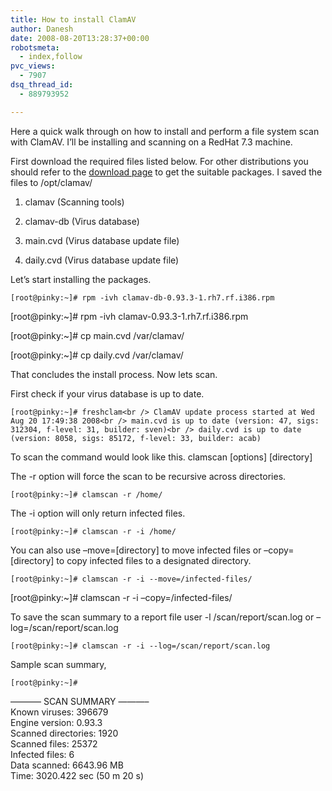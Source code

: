 ```yaml
---
title: How to install ClamAV
author: Danesh
date: 2008-08-20T13:28:37+00:00
robotsmeta:
  - index,follow
pvc_views:
  - 7907
dsq_thread_id:
  - 889793952

---
```

Here a quick walk through on how to install and perform a file system scan with ClamAV. I&#8217;ll be installing and scanning on a RedHat 7.3 machine.

First download the required files listed below. For other distributions you should refer to the [download page][1] to get the suitable packages. I saved the files to /opt/clamav/

1. clamav (Scanning tools)

2. clamav-db (Virus database)

3. main.cvd (Virus database update file)

4. daily.cvd (Virus database update file)

Let&#8217;s start installing the packages.

`[root@pinky:~]# rpm -ivh clamav-db-0.93.3-1.rh7.rf.i386.rpm`

[root@pinky:~]# rpm -ivh clamav-0.93.3-1.rh7.rf.i386.rpm

[root@pinky:~]# cp main.cvd /var/clamav/

[root@pinky:~]# cp daily.cvd /var/clamav/

That concludes the install process. Now lets scan.

<!--more-->

First check if your virus database is up to date.

`[root@pinky:~]# freshclam<br />
ClamAV update process started at Wed Aug 20 17:49:38 2008<br />
main.cvd is up to date (version: 47, sigs: 312304, f-level: 31, builder: sven)<br />
daily.cvd is up to date (version: 8058, sigs: 85172, f-level: 33, builder: acab)`

To scan the command would look like this. clamscan \[options\] \[directory\]

The -r option will force the scan to be recursive across directories.

`[root@pinky:~]# clamscan -r /home/`

The -i option will only return infected files.

`[root@pinky:~]# clamscan -r -i /home/`

You can also use &#8211;move=[directory] to move infected files or &#8211;copy=[directory] to copy infected files to a designated directory.

`[root@pinky:~]# clamscan -r -i --move=/infected-files/`

[root@pinky:~]# clamscan -r -i &#8211;copy=/infected-files/

To save the scan summary to a report file user -l /scan/report/scan.log or &#8211;log=/scan/report/scan.log

`[root@pinky:~]# clamscan -r -i --log=/scan/report/scan.log`

Sample scan summary,

`[root@pinky:~]#`

&#8212;&#8212;&#8212;&#8211; SCAN SUMMARY &#8212;&#8212;&#8212;&#8211;  
Known viruses: 396679  
Engine version: 0.93.3  
Scanned directories: 1920  
Scanned files: 25372  
Infected files: 6  
Data scanned: 6643.96 MB  
Time: 3020.422 sec (50 m 20 s)

 [1]: http://www.clamav.net/download/
